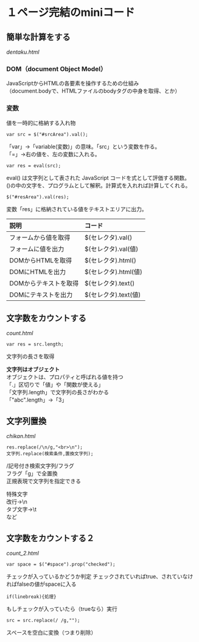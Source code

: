# １ページ完結のminiコード

## 簡単な計算をする
*dentaku.html*

### DOM（document Object Model）
JavaScriptからHTMLの各要素を操作するための仕組み  
（document.bodyで、HTMLファイルのbodyタグの中身を取得、とか）
  
### 変数
値を一時的に格納する入れ物  

`var src = $("#srcArea").val();`  

「var」→「variable(変数)」の意味。「src」という変数を作る。  
「=」→右の値を、左の変数に入れる。　
  
`var res = eval(src);`  

eval() は文字列として表された JavaScript コードを式として評価する関数。  
()の中の文字を、プログラムとして解釈。計算式を入れれば計算してくれる。  

`$("#resArea").val(res);`  

変数「res」に格納されている値をテキストエリアに出力。  

| 説明 | コード |
|:-----------|:------------|
| フォームから値を取得 | $(セレクタ).val() |
| フォームに値を出力 | $(セレクタ).val(値) |
| DOMからHTMLを取得 | $(セレクタ).html() |
| DOMにHTMLを出力 | $(セレクタ).html(値) |
| DOMからテキストを取得 | $(セレクタ).text() |
| DOMにテキストを出力 | $(セレクタ).text(値) |

## 文字数をカウントする
*count.html*

`var res = src.length;`  

文字列の長さを取得  

**文字列はオブジェクト**  
オブジェクトは、プロパティと呼ばれる値を持つ  
「.」区切りで「値」や「関数が使える」  
「文字列.length」で文字列の長さがわかる  
「"abc".length」→「3」

## 文字列置換
*chikan.html*

`res.replace(/\n/g,"<br>\n");`  
`文字列.replace(検索条件,置換文字列);`  

/記号付き検索文字列/フラグ  
フラグ「g」で全置換  
正規表現で文字列を指定できる  

特殊文字  
改行→\n  
タブ文字→\t  
など

## 文字数をカウントする２
*count_2.html*

`var space = $("#space").prop("checked");  `  

チェックが入っているかどうか判定
チェックされていればtrue、されていなければfalseの値がspaceに入る

`if(linebreak){処理}`  

もしチェックが入っていたら（trueなら）実行

`src = src.replace(/ /g,"");`  

スペースを空白に変換（つまり削除）


